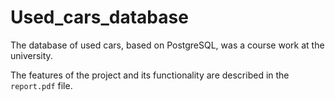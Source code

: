 # Used_cars_database

The database of used cars, based on PostgreSQL, was a course work at the university.

The features of the project and its functionality are described in the `report.pdf` file.